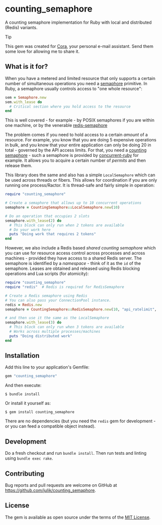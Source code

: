 # counting_semaphore

A counting semaphore implementation for Ruby with local and distributed (Redis) variants.

> [!TIP]
> This gem was created for [Cora,](https://cora.computer/) 
> your personal e-mail assistant. 
> Send them some love for allowing me to share it.

## What is it for?

When you have a metered and limited resource that only supports a certain number of simultaneous operations you need a [semaphore](https://en.wikipedia.org/wiki/Semaphore_(programming)) primitive. In Ruby, a semaphore usually controls access to "one whole resource":

```ruby
sem = Semaphore.new
sem.with_lease do
  # Critical section where you hold access to the resource
end
```

This is well covered - for example - by POSIX semaphores if you are within one machine, or by the venerable [redis-semaphore](https://github.com/dv/redis-semaphore)

The problem comes if you need to hold access to a certain _amount_ of a resource. For example, you know that you are doing 5 expensive operations in bulk, and you know that your entire application can only be doing 20 in total - governed by the API access limits. For that, you need a [counting semaphore](https://ruby-concurrency.github.io/concurrent-ruby/master/Concurrent/Semaphore.html#acquire-instance_method) - such a semaphore is provided by [concurrent-ruby](https://ruby-concurrency.github.io/concurrent-ruby/master/Concurrent/Semaphore.html#acquire-instance_method) for example. It allows you to acquire a certain number of _permits_ and then release them.

This library does the same and also has a simple `LocalSemaphore` which can be used across threads or fibers. This allows for coordination if you are only running one process/Ractor. It is thread-safe and fairly simple in operation:

```ruby
require "counting_semaphore"

# Create a semaphore that allows up to 10 concurrent operations
semaphore = CountingSemaphore::LocalSemaphore.new(10)

# Do an operation that occupies 2 slots
semaphore.with_lease(2) do
  # This block can only run when 2 tokens are available
  # Do your work here
  puts "Doing work that requires 2 tokens"
end
```

However, we also include a Redis based _shared counting semaphore_ which you can use for resource access control across processes and across machines - provided they have access to a shared Redis server. The semaphore is identified by a _namespace_ - think of it as the `id` of the semaphore. Leases are obtained and released using Redis blocking operations and Lua scripts (for atomicity):

```ruby
require "counting_semaphore"
require "redis"  # Redis is required for RedisSemaphore

# Create a Redis semaphore using Redis
# You can also pass your ConnectionPool instance.
redis = Redis.new
semaphore = CountingSemaphore::RedisSemaphore.new(10, "api_ratelimit", redis:)

# and then use it the same as the LocalSemaphore
semaphore.with_lease(3) do
  # This block can only run when 3 tokens are available
  # Works across multiple processes/machines
  puts "Doing distributed work"
end
```

## Installation

Add this line to your application's Gemfile:

```ruby
gem "counting_semaphore"
```

And then execute:

    $ bundle install

Or install it yourself as:

    $ gem install counting_semaphore

There are no dependencies (but you need the `redis` gem for development - or you can feed a compatible object instead).

## Development

Do a fresh checkout and run `bundle install`. Then run tests and linting using `bundle exec rake`.

## Contributing

Bug reports and pull requests are welcome on GitHub at https://github.com/julik/counting_semaphore.

## License

The gem is available as open source under the terms of the [MIT License](https://opensource.org/licenses/MIT).
